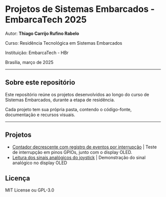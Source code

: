 # Projetos de Sistemas Embarcados - EmbarcaTech 2025

Autor: **Thiago Carrijo Rufino Rabelo**

Curso: Residência Tecnológica em Sistemas Embarcados

Instituição: EmbarcaTech - HBr

Brasília, março de 2025

---

## Sobre este repositório

Este repositório reúne os projetos desenvolvidos ao longo do curso de Sistemas Embarcados, durante a etapa de residência.

Cada projeto tem sua própria pasta, contendo o código-fonte, documentação e recursos visuais.

---

## Projetos

- [Contador decrescente com registro de eventos por interrupção](./projetos/count_oled_btn_int) | Teste de interrupção em pinos GPIOs, junto com o display OLED.
- [Leitura dos sinais analógicos do joystick](./projetos/joystick_test) | Demonstração do sinal analógico no display OLED

## Licença

MIT License ou GPL-3.0
